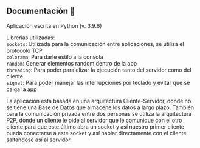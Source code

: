 ## Documentación 🎨

Aplicación escrita en Python (v. 3.9.6)

Librerías utilizadas: <br>
  `sockets`: Utilizada para la comunicación entre aplicaciones, se utiliza el protocolo TCP<br>
  `colorama`: Para darle estilo a la consola<br>
  `random`: Generar elementos random dentro de la app<br>
  `threading`: Para poder paralelizar la ejecución tanto del servidor como del cliente<br>
  `signal`: Para poder manejar las interrupciones por teclado y evitar que se caiga la app<br>
  
La aplicación está basada en una arquitectura Cliente-Servidor, donde no se tiene una Base de Datos que almacene los datos a largo plazo. También para la comunicación privada entre dos personas se utiliza la arquitectura P2P, donde un cliente le pide al servidor que le comunique con el otro cliente para que este último abra un socket y así nuestro primer cliente pueda conectarse a este socket y así hablar directamente con el cliente saltandose así al servidor.


